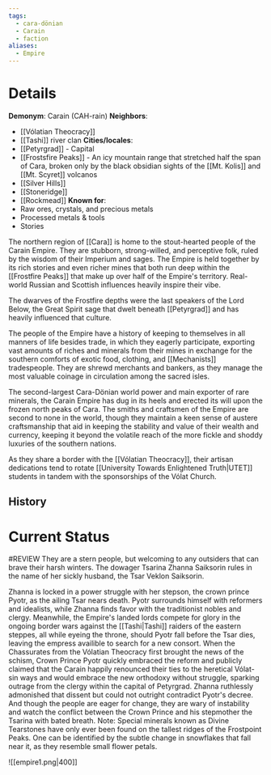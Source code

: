 ```yaml
---
tags:
  - cara-dönian
  - Carain
  - faction
aliases:
  - Empire
---
```

# Details
**Demonym**: Carain (CAH-rain)
**Neighbors**:
- [[Vólatian Theocracy]]
- [[Tashi]] river clan
**Cities/locales**:
- [[Petyrgrad]] - Capital
- [[Frostsfire Peaks]] - An icy mountain range that stretched half the span of Cara, broken only by the black obsidian sights of the [[Mt. Kolis]] and [[Mt. Scyret]] volcanos
- [[Silver Hills]]
- [[Stoneridge]]
- [[Rockmead]]
**Known for**:
- Raw ores, crystals, and precious metals
- Processed metals & tools
- Stories

The northern region of [[Cara]] is home to the stout-hearted people of the Carain Empire. They are stubborn, strong-willed, and perceptive folk, ruled by the wisdom of their Imperium and sages. The Empire is held together by its rich stories and even richer mines that both run deep within the [[Frostfire Peaks]] that make up over half of the Empire's territory. 
Real-world Russian and Scottish influences heavily inspire their vibe.

The dwarves of the Frostfire depths were the last speakers of the Lord Below, the Great Spirit sage that dwelt beneath [[Petyrgrad]] and has heavily influenced that culture. 

The people of the Empire have a history of keeping to themselves in all manners of life besides trade, in which they eagerly participate, exporting vast amounts of riches and minerals from their mines in exchange for the southern comforts of exotic food, clothing, and [[Mechanists]] tradespeople. They are shrewd merchants and bankers, as they manage the most valuable coinage in circulation among the sacred isles.

The second-largest Cara-Dönian world power and main exporter of rare minerals, the Carain Empire has dug in its heels and erected its will upon the frozen north peaks of Cara. The smiths and craftsmen of the Empire are second to none in the world, though they maintain a keen sense of austere craftsmanship that aid in keeping the stability and value of their wealth and currency, keeping it beyond the volatile reach of the more fickle and shoddy luxuries of the southern nations.

As they share a border with the [[Vólatian Theocracy]], their artisan dedications tend to rotate [[University Towards Enlightened Truth|UTET]] students in tandem with the sponsorships of the Vólat Church. 

## History


# Current Status
#REVIEW 
They are a stern people, but welcoming to any outsiders that can brave their harsh winters. The dowager Tsarina Zhanna Saiksorin rules in the name of her sickly husband, the Tsar Veklon Saiksorin.

Zhanna is locked in a power struggle with her stepson, the crown prince Pyotr, as the ailing Tsar nears death. Pyotr surrounds himself with reformers and idealists, while Zhanna finds favor with the traditionist nobles and clergy. Meanwhile, the Empire's landed lords compete for glory in the ongoing border wars against the [[Tashi|Tashi]] raiders of the eastern steppes, all while eyeing the throne, should Pyotr fall before the Tsar dies, leaving the empress availible to search for a new consort. When the Chassurates from the Vólatian Theocracy first brought the news of the schism, Crown Prince Pyotr quickly embraced the reform and publicly claimed that the Carain happily renounced their ties to the heretical Vólat-sin ways and would embrace the new orthodoxy without struggle, sparking outrage from the clergy within the capital of Petyrgrad. Zhanna ruthlessly admonished that dissent but could not outright contradict Pyotr's decree. And though the people are eager for change, they are wary of instability and watch the conflict between the Crown Prince and his stepmother the Tsarina with bated breath. Note: Special minerals known as Divine Tearstones have only ever been found on the tallest ridges of the Frostpoint Peaks. One can be identified by the subtle change in snowflakes that fall near it, as they resemble small flower petals. 

![[empire1.png|400]]